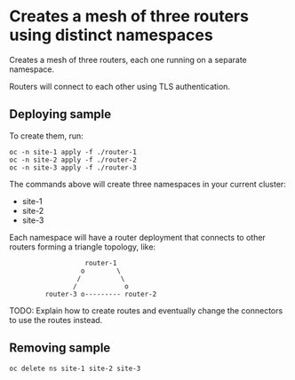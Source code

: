 # Creates a mesh of three routers using distinct namespaces

Creates a mesh of three routers, each one running on a separate
namespace.

Routers will connect to each other using TLS authentication.

## Deploying sample

To create them, run:

```
oc -n site-1 apply -f ./router-1
oc -n site-2 apply -f ./router-2
oc -n site-3 apply -f ./router-3
```

The commands above will create three namespaces in your current cluster:
* site-1
* site-2
* site-3

Each namespace will have a router deployment that connects to other routers
forming a triangle topology, like:

                       router-1
                      o        \
                     /          \
                    /            o
             router-3 o--------- router-2


  TODO: Explain how to create routes and eventually change the connectors to use
        the routes instead.


## Removing sample

```
oc delete ns site-1 site-2 site-3
```
